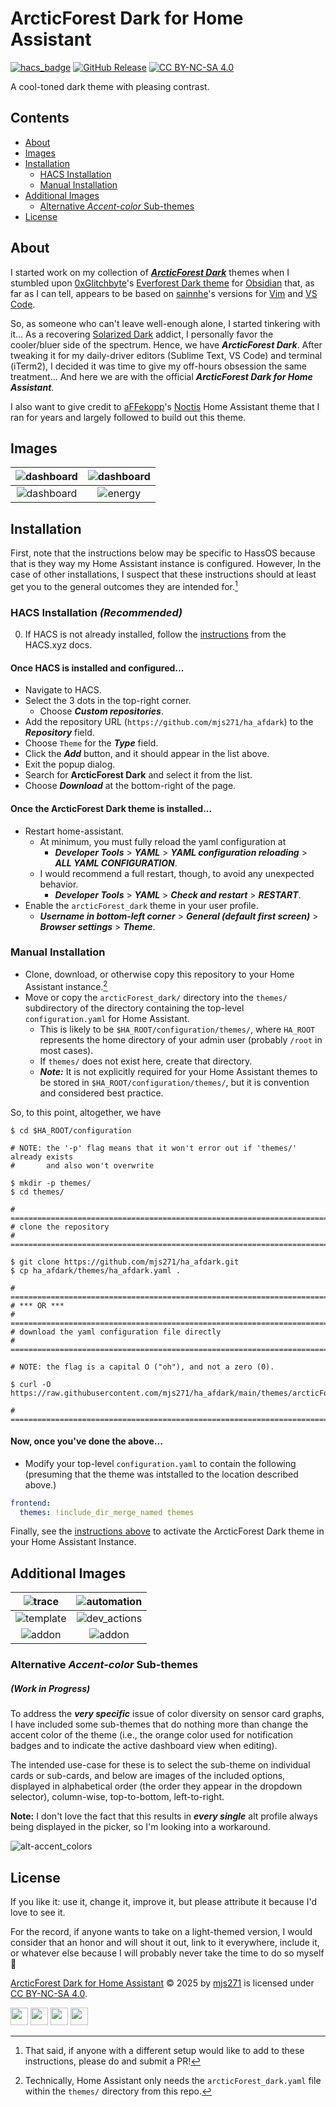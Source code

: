 # ArcticForest Dark for Home Assistant

[![hacs_badge][hacs-badge]][hacs-link]
[![GitHub Release][gh-release-badge]][gh-release-link]
[![CC BY-NC-SA 4.0][cc-by-nc-sa-shield]][cc-by-nc-sa-link]

[hacs-badge]: https://img.shields.io/badge/HACS-Default-orange.svg?style=for-the-badge
[hacs-link]: https://github.com/hacs/integration
[gh-release-badge]: https://img.shields.io/github/v/release/mjs271/arcticForest-dark_HA?style=for-the-badge&color=%232196f3
[gh-release-link]: https://github.com/mjs271/arcticForest-dark_HA/releases
[cc-by-nc-sa-link]: http://creativecommons.org/licenses/by-nc-sa/4.0/
[cc-by-nc-sa-shield]: https://img.shields.io/badge/License-CC%20BY--NC--SA%204.0-lightgrey.svg?style=for-the-badge&color=%23d99838

A cool-toned dark theme with pleasing contrast.

## Contents

- [About](#about)
- [Images](#images)
- [Installation](#installation)
  - [HACS Installation](#hacs-installation-recommended)
  - [Manual Installation](#manual-installation)
- [Additional Images](#additional-images)
  - [Alternative *Accent-color* Sub-themes](#alternative-accent-color-sub-themes)
- [License](#license)

## About

I started work on my collection of [***ArcticForest Dark***](https://github.com/mjs271/ArcticForest-Dark)
themes when
I stumbled upon [0xGlitchbyte](https://github.com/0xGlitchbyte)'s
[Everforest Dark theme](https://github.com/0xGlitchbyte/obsidian_everforest) for
[Obsidian](https://obsidian.md) that, as far as I can tell, appears to be based on
[sainnhe](https://github.com/sainnhe)'s versions for
[Vim](https://github.com/sainnhe/everforest) and
[VS Code](https://github.com/sainnhe/everforest-vscode).

So, as someone who can't leave well-enough alone, I started tinkering with it...
As a recovering [Solarized Dark](https://ethanschoonover.com/solarized/) addict,
I personally favor the
cooler/bluer side of the spectrum.
Hence, we have ***ArcticForest Dark***.
After tweaking it for my daily-driver editors (Sublime Text, VS Code) and
terminal (iTerm2), I decided it was time to give my off-hours obsession the
same treatment...
And here we are with the official ***ArcticForest Dark for Home Assistant***.

I also want to give credit to [aFFekopp](https://github.com/aFFekopp)'s
[Noctis](https://github.com/aFFekopp/noctis) Home Assistant theme that
I ran for years and largely followed to build out this theme.

## Images

![dashboard](img/dashboard1.png) | ![dashboard](img/dashboard2.png)
:---------------:|:---------------:
![dashboard](img/dashboard3.png) | ![energy](img/energy.png)

## Installation

First, note that the instructions below may be specific to HassOS because that
is they way my Home Assistant instance is configured.
However, In the case of other installations, I suspect that these instructions
should at least get you to the general outcomes they are intended for.[^halp_plz]

[^halp_plz]: That said, if anyone with a different setup would like to add to
these instructions, please do and submit a PR!

### HACS Installation ***(Recommended)***

0. If HACS is not already installed, follow the [instructions](https://www.hacs.xyz/docs/use/#getting-started-with-hacs) from the
   HACS.xyz docs.

#### Once HACS is installed and configured...

- Navigate to HACS.
- Select the 3 dots in the top-right corner.
  - Choose ***Custom repositories***.
- Add the repository URL (`https://github.com/mjs271/ha_afdark`)
   to the ***Repository*** field.
- Choose `Theme` for the ***Type*** field.
- Click the ***Add*** button, and it should appear in the list above.
- Exit the popup dialog.
- Search for **ArcticForest Dark** and select it from the list.
- Choose ***Download*** at the bottom-right of the page.

#### Once the ArcticForest Dark theme is installed...

- Restart home-assistant.
  - At minimum, you must fully reload the yaml configuration at
    - ***Developer Tools*** > ***YAML*** > ***YAML configuration reloading***
      \> ***ALL YAML CONFIGURATION***.
  - I would recommend a full restart, though, to avoid any unexpected behavior.
    - ***Developer Tools*** > ***YAML*** > ***Check and restart***
      \> ***RESTART***.
- Enable the `arcticForest_dark` theme in your user profile.
  - ***Username in bottom-left corner*** > ***General (default first screen)***
    \> ***Browser settings*** > ***Theme***.

### Manual Installation

- Clone, download, or otherwise copy this repository to your Home Assistant
  instance.[^actually]
- Move or copy the `arcticForest_dark/` directory into the `themes/`
  subdirectory of the directory containing the top-level `configuration.yaml`
  for Home Assistant.
  - This is likely to be `$HA_ROOT/configuration/themes/`, where `HA_ROOT`
    represents the home directory of your admin user (probably `/root` in most
    cases).
  - If `themes/` does not exist here, create that directory.
  - ***Note:*** It is not explicitly required for your Home Assistant themes to
    be stored in `$HA_ROOT/configuration/themes/`, but it is convention and
    considered best practice.

So, to this point, altogether, we have

```shell
$ cd $HA_ROOT/configuration

# NOTE: the '-p' flag means that it won't error out if 'themes/' already exists
#       and also won't overwrite

$ mkdir -p themes/
$ cd themes/

# ==============================================================================
# clone the repository
# ==============================================================================

$ git clone https://github.com/mjs271/ha_afdark.git
$ cp ha_afdark/themes/ha_afdark.yaml .

# ==============================================================================
# *** OR ***
# ==============================================================================
# download the yaml configuration file directly
# ==============================================================================

# NOTE: the flag is a capital O ("oh"), and not a zero (0).

$ curl -O https://raw.githubusercontent.com/mjs271/ha_afdark/main/themes/arcticForest_dark.yaml

# ==============================================================================
```

#### Now, once you've done the above...

- Modify your top-level `configuration.yaml` to contain the following
  (presuming that the theme was intstalled to the location described above.)

```yaml
frontend:
  themes: !include_dir_merge_named themes
```

Finally, see the [instructions above](#once-the-arcticforest-dark-theme-is-installed)
to activate the ArcticForest Dark
theme in your Home Assistant Instance.

[^actually]: Technically, Home Assistant only needs the
`arcticForest_dark.yaml` file within the `themes/` directory from this repo.

## Additional Images

![trace](img/trace.png) | ![automation](img/automation.png)
:--------------:|:--------------:
![template](img/template.png) | ![dev_actions](img/dev_actions.png)
![addon](img/addon1.png) | ![addon](img/addon2.png)

### Alternative *Accent-color* Sub-themes

##### ***(Work in Progress)***

To address the ***very specific*** issue of color diversity on sensor card
graphs, I have included some sub-themes that do nothing more than change the
accent color of the theme (i.e., the orange color used for notification
badges and to indicate the active dashboard view when editing).

The intended use-case for these is to select the sub-theme on individual cards
or sub-cards, and below are images of the included options, displayed in
alphabetical order (the order they appear in the dropdown selector),
column-wise, top-to-bottom, left-to-right.

**Note:** I don't love the fact that this results in ***every single*** alt
profile always being displayed in the picker, so I'm looking into a workaround.

![alt-accent_colors](img/alt-accent_colors.png)

## License

If you like it: use it, change it, improve it, but please attribute it because
I'd love to see it.

For the record, if anyone wants to take on a light-themed version, I would
consider that an honor and will shout it out, link to it everywhere, include
it, or whatever else because I will probably never take the time to do so
myself 🙂

[ArcticForest Dark for Home Assistant](https://github.com/mjs271/arcticForest-dark_HA)
&copy; 2025 by
[mjs271](https://github.com/mjs271)
is licensed under [CC BY-NC-SA 4.0](https://creativecommons.org/licenses/by-nc-sa/4.0/).

<img src="https://mirrors.creativecommons.org/presskit/icons/cc.svg" width="28" height="28"> <img src="https://mirrors.creativecommons.org/presskit/icons/by.svg" width="28" height="28"> <img src="https://mirrors.creativecommons.org/presskit/icons/nc.svg" width="28" height="28"> <img src="https://mirrors.creativecommons.org/presskit/icons/sa.svg" width="28" height="28">
